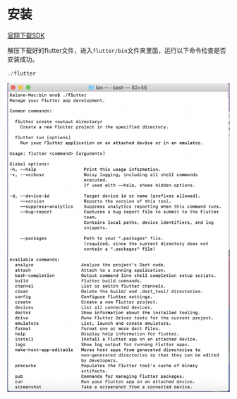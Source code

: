 # 安装

[官网下载SDK](https://flutter.dev/docs/development/tools/sdk/releases?tab=macos#macos)

解压下载好的flutter文件，进入`flutter/bin`文件夹里面，运行以下命令检查是否安装成功。

```js
./flutter
```

<img src="1.png">